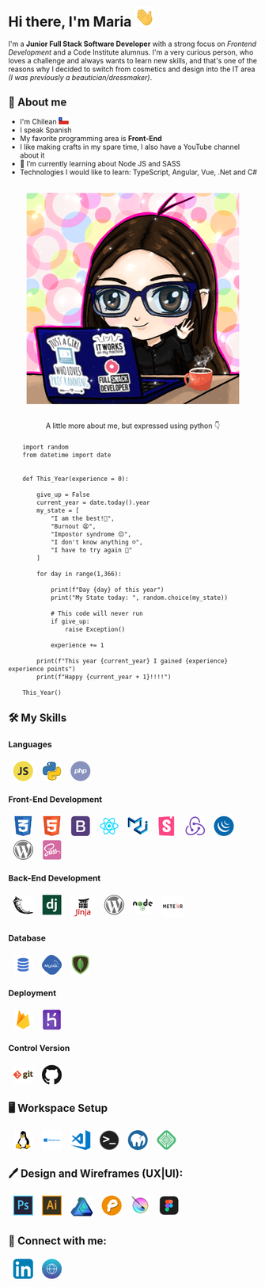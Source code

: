 # Hi there, I'm Maria <img src="https://github.com/cotebarrientos/cotebarrientos/blob/main/icons/hello_world.gif?raw=true" alt="greetings" width="40px" height="40px">

I'm a **Junior Full Stack Software Developer** with a strong focus on *Frontend Development* and a Code Institute alumnus. I'm a very curious person, who loves a challenge and always wants to learn new skills, and that's one of the reasons why I decided to switch from cosmetics and design into the IT area *(I was previously a beautician/dressmaker)*.


## 🙎 About me

- I'm Chilean <img src="https://github.com/cotebarrientos/cotebarrientos/blob/main/icons/Chile_flag.png?raw=true" alt="Chile"  width="20px">
- I speak Spanish
- My favorite programming area is **Front-End**
- I like making crafts in my spare time, I also have a YouTube channel about it
- 🌱 I’m currently learning about Node JS and SASS
- Technologies I would like to learn: TypeScript, Angular, Vue, .Net and C#

<div align="center">
<img src="https://github.com/cotebarrientos/cotebarrientos/blob/main/icons/cotebarrientos_hello_world.gif?raw=true" align="center" style="margin:20px;" alt="My custom image"/>
</div> 

<p align="center" style="margin-bottom:20px;">A little more about me, but expressed using python 👇</p>


        import random
        from datetime import date


        def This_Year(experience = 0):

            give_up = False
            current_year = date.today().year
            my_state = [
                "I am the best!💪",
                "Burnout 😫",
                "Impostor syndrome 😔",
                "I don't know anything ☹️",
                "I have to try again 😬"
            ]

            for day in range(1,366):

                print(f"Day {day} of this year")
                print("My State today: ", random.choice(my_state))

                # This code will never run
                if give_up:
                    raise Exception()

                experience += 1

            print(f"This year {current_year} I gained {experience} experience points")
            print(f"Happy {current_year + 1}!!!!")

        This_Year()

## 🛠️ My Skills

### Languages

<p align="left" style="margin-top:20px">
<img  alt="JavaScript" src="https://github.com/cotebarrientos/cotebarrientos/blob/main/icons/javascript.png?raw=true"  width="40px" style="vertical-align:top; margin:4px; padding-left:6px">
<img src="https://github.com/cotebarrientos/cotebarrientos/blob/main/icons/python.png?raw=true" alt="Python" width="40px" style="vertical-align:top; margin:4px; padding-left:6px">
<img src="https://github.com/cotebarrientos/cotebarrientos/blob/main/icons/php.png?raw=true" alt="PHP" height="40" style="vertical-align:top; margin:4px; padding-left:6px">
</p>

### Front-End Development

<p align="left" style="margin-top:20px">
<img alt="CSS3" src="https://github.com/cotebarrientos/cotebarrientos/blob/main/icons/css.png?raw=true"  width="40px" style="vertical-align:top; margin:4px; padding-left:6px">
<img alt="HTML5" src="https://github.com/cotebarrientos/cotebarrientos/blob/main/icons/html.png?raw=true" width="40px" style="vertical-align:top; margin:4px; padding-left:6px">
<img alt="Bootstrap" src="https://github.com/cotebarrientos/cotebarrientos/blob/main/icons/bootstrap.png?raw=true"  width="40px" style="vertical-align:top; margin:4px; padding-left:6px">
<img alt="React" src="https://github.com/cotebarrientos/cotebarrientos/blob/main/icons/reactjs.png?raw=true"  width="40px" style="vertical-align:top; margin:4px; padding-left:6px">
<img alt="Material UI" src="https://github.com/cotebarrientos/cotebarrientos/blob/main/icons/material_ui.png?raw=true"  width="40px" style="vertical-align:top; margin:4px; padding-left:6px">
<img alt="StoryBook" src="https://github.com/cotebarrientos/cotebarrientos/blob/main/icons/storybookpic.png?raw=true"  width="40px" style="vertical-align:top; margin:4px; padding-left:6px">
<img alt="Redux" src="https://github.com/cotebarrientos/cotebarrientos/blob/main/icons/reduxpic.png?raw=true"  width="40px" style="vertical-align:top; margin:4px; padding-left:6px">
<img alt="jQuery" src="https://github.com/cotebarrientos/cotebarrientos/blob/main/icons/jquery.png?raw=true"  width="40px" style="vertical-align:top; margin:4px; padding-left:6px">
<img alt="Wordpress" src="https://github.com/cotebarrientos/cotebarrientos/blob/main/icons/wordpress.png?raw=true"  width="40px" style="vertical-align:top; margin:4px; padding-left:6px">
<img alt="Sass" src="https://github.com/cotebarrientos/cotebarrientos/blob/main/icons/sass.png?raw=true"  width="40px" style="vertical-align:top; margin:4px; padding-left:6px">
</p>

### Back-End Development

<p align="left" style="margin-top:20px">
<img alt="Flask" src="https://github.com/cotebarrientos/cotebarrientos/blob/main/icons/flask.png?raw=true"  width="40px" style="vertical-align:top; margin:4px;padding-left:6px">
<img alt="Django" src="https://github.com/cotebarrientos/cotebarrientos/blob/main/icons/django.png?raw=true"  width="40px" style="vertical-align:top; margin:4px;padding-left:6px">
<img alt="Jinja" src="https://github.com/cotebarrientos/cotebarrientos/blob/main/icons/jinja.png?raw=true"  width="50px" style="vertical-align:top; margin:4px;padding-left:6px">
<img alt="Wordpress" src="https://github.com/cotebarrientos/cotebarrientos/blob/main/icons/wordpress.png?raw=true"  width="40px" style="vertical-align:top; margin:4px;padding-left:6px">
<img alt="Node" src="https://github.com/cotebarrientos/cotebarrientos/blob/main/icons/node.png?raw=true"  width="40px" style="vertical-align:top; margin:4px;padding-left:6px">
<img src="https://github.com/cotebarrientos/cotebarrientos/blob/main/icons/Meteor-logo.png?raw=true" alt="Meteor" width="45px"  style="vertical-align:top; margin:4px;padding-left:6px">
</p>

### Database

<p align="left" style="margin-top:20px">
<img alt="SQL" src="https://github.com/cotebarrientos/cotebarrientos/blob/main/icons/sql.png?raw=true"  width="40px" style="vertical-align:top; margin:4px; padding-left:6px">
<img alt="MySQL" src="https://github.com/cotebarrientos/cotebarrientos/blob/main/icons/my_sql.png?raw=true" width="40px" style="vertical-align:top; margin:4px; padding-left:6px">
<img  alt="MongoDB"  src="https://github.com/cotebarrientos/cotebarrientos/blob/main/icons/mongodb.png?raw=true"  width="40px" style="vertical-align:top; margin:4px; padding-left:6px">
</p>

### Deployment

<p align="left" style="margin-top:20px">
<img src="https://github.com/cotebarrientos/cotebarrientos/blob/main/icons/firebase.png?raw=true" alt="Firebase" height="40" style="vertical-align:top; margin:4px; padding-left:6px">
<img src="https://github.com/cotebarrientos/cotebarrientos/blob/main/icons/heroku.png?raw=true" alt="Heroku" height="40" style="vertical-align:top; margin:4px; padding-left:6px">
</p>

### Control Version

<p align="left" style="margin-top:20px">
<img alt="Git" src="https://github.com/cotebarrientos/cotebarrientos/blob/main/icons/git.png?raw=true"  width="40px" style="vertical-align:top; margin:4px; padding-left:6px">
<img alt="GitHub"  src="https://github.com/cotebarrientos/cotebarrientos/blob/main/icons/github.png?raw=true"  width="40px" style="vertical-align:top; margin:4px; padding-left:6px">
</p>

## 🖥️ Workspace Setup

<p align="left" style="margin-top:20px">
<img src="https://github.com/cotebarrientos/cotebarrientos/blob/main/icons/linux.png?raw=true" alt="Linux" height="40" style="vertical-align:top; margin:4px; padding-left:6px">
<img src="https://github.com/cotebarrientos/cotebarrientos/blob/main/icons/windows.png?raw=true" alt="Windows" height="40" style="vertical-align:top; margin:4px; padding-left:6px">
<img alt="Visual Studio Code" height="40" src="https://github.com/cotebarrientos/cotebarrientos/blob/main/icons/visual-studio-code.png?raw=true" style="vertical-align:top; margin:4px; padding-left:6px">
<img alt="Terminal"  src="https://github.com/cotebarrientos/cotebarrientos/blob/main/icons/terminal.png?raw=true"  width="40px" style="vertical-align:top; margin:4px; padding-left:6px">
<img alt="MAMP" height="40" src="https://github.com/cotebarrientos/cotebarrientos/blob/main/icons/MAMP.png?raw=true" style="vertical-align:top; margin:4px; padding-left:6px">
<img alt="Flywheel" height="40" src="https://github.com/cotebarrientos/cotebarrientos/blob/main/icons/Flywheel.png?raw=true" style="vertical-align:top; margin:4px; padding-left:6px">
</p>

## 🖊️ Design and Wireframes (UX|UI):

<p align="left" style="margin-top:20px">
<img src="https://github.com/cotebarrientos/cotebarrientos/blob/main/icons/photoshop.png?raw=true" alt="photoshop" width="40px" style="vertical-align:top; margin:4px; padding-left:6px">
<img src="https://github.com/cotebarrientos/cotebarrientos/blob/main/icons/illustrator.png?raw=true" alt="illustrator" width="40px" style="vertical-align:top; margin:4px; padding-left:6px">
<img src="https://github.com/cotebarrientos/cotebarrientos/blob/main/icons/affinity_designer.png?raw=true" alt="affinity designer" width="45px" style="vertical-align:top; margin:4px; padding-left:6px">
<img src="https://github.com/cotebarrientos/cotebarrientos/blob/main/icons/pen.jpg?raw=true" alt="pen" width="40px" style="vertical-align:top; margin:4px; padding-left:6px">
<img src="https://github.com/cotebarrientos/cotebarrientos/blob/main/icons/krita.png?raw=true" alt="krita" width="40px" style="vertical-align:top; margin:4px; padding-left:6px">
<img src="https://github.com/cotebarrientos/cotebarrientos/blob/main/icons/figma.png?raw=true" alt="Figma" width="40px" style="vertical-align:top; margin:4px; padding-left:6px">
</p>

## 📧 Connect with me:

<p align="left" style="margin-top:20px">
<a href='https://www.linkedin.com/in/mjbarrientosv/' target='_blank'><img alt="cotebarrientos | LinkedIn" width="40px" src="https://github.com/cotebarrientos/cotebarrientos/blob/main/icons/linkedin.png?raw=true" style="vertical-align:top; margin:4px; padding-left:6px"></a>
<a href='https://cotebarrientos.github.io/my-portfolio/' target='_blank'><img alt="cotebarrientos | Portfolio" width="40px" src="https://github.com/cotebarrientos/cotebarrientos/blob/main/icons/web.png?raw=true" style="vertical-align:top; margin:4px; padding-left:6px"></a>
</p>
